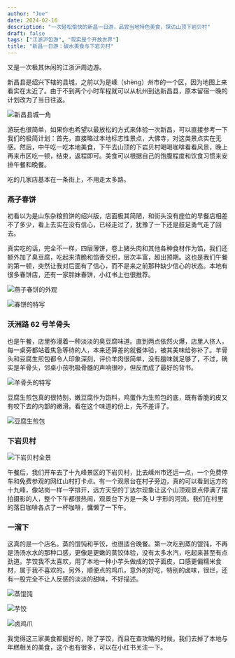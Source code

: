 ```yaml
---
author: "Joe"
date: 2024-02-16
description: "一次轻松愉快的新昌一日游，品尝当地特色美食，探访山顶下岩贝村"
draft: false
tags: ["江浙沪包游", "现实是个开放世界"]
title: "新昌一日游：碳水美食与下岩贝村"
---
```


又是一次极其休闲的江浙沪周边游。

新昌县是绍兴下辖的县城，之前以为是嵊（shèng）州市的一个区，因为地图上来看实在太近了。由于不到两个小时车程就可以从杭州到达新昌县，原本留宿一晚的计划改为了当日往返。

![新昌县城一角](/images/posts/xinchang-one-day-trip-food-and-xiayanbei-village/IMG_2062.webp)

游玩也很简单，如果你也希望以最放松的方式来体验一次新昌，可以直接参考一下我们的极简计划：首先，直接略过本地标志性景点，大佛寺，对这类景点实在无感。然后，中午吃一吃本地美食，下午去山顶的下岩贝村喝喝咖啡看看风景，晚上再来市区吃一顿，结束，返程即可。美食可以根据自己的饱腹程度和饮食习惯来安排午餐和晚餐。

吃的几家店基本在一条街上，不用走太多路。

### 燕子春饼

初看以为是山东杂粮煎饼的绍兴版，店面极其简陋，和街头没有座位的早餐店相差不了多少，看上去实在没有信心，已经走过了，犹豫了一下还是鼓足勇气走了回去。

真实吃的话，完全不一样，四层薄饼，卷上猪头肉和其他各种食材作为馅，我们还额外加了臭豆腐，吃起来清脆和馅香交织，层次丰富，超出预期。这也是我们午餐的第一顿，突然让我对后面有了信心，而不是来之前那种缺少信心的状态。本地有很多春饼店，还有一家胖妹春饼，小红书上也很推荐。

![燕子春饼的外观](/images/posts/xinchang-one-day-trip-food-and-xiayanbei-village/DSCF2741.webp)

![春饼的特写](/images/posts/xinchang-one-day-trip-food-and-xiayanbei-village/DSCF2756.webp)

### 沃洲路 62 号羊骨头

也是午餐，店里弥漫着一种淡淡的臭豆腐味道。直到两点依然火爆，店里人挤人，每一桌旁都站着焦急等待的人，本来还算差的就餐体验，被其美味给弥补了。羊骨头和豆腐生煎包都令人印象深刻，评价羊肉很简单，没有膻味就足够了，不过，确实是羊骨头，邻桌小孩吮吸骨髓的声响很吵，但反而成了最好的背书。

![羊骨头的特写](/images/posts/xinchang-one-day-trip-food-and-xiayanbei-village/DSCF2771.webp)

豆腐生煎包真的很特别，嫩豆腐作为馅料，鸡蛋作为生煎包的底，既有香脆的皮又有咬下去的内部的嫩滑。看在这个味道的份上，先不差评了。

![豆腐生煎包](/images/posts/xinchang-one-day-trip-food-and-xiayanbei-village/IMG_2055.webp)

### 下岩贝村

![下岩贝村全景](/images/posts/xinchang-one-day-trip-food-and-xiayanbei-village/dji_fly_20241116_160154_282_1731744142166_pano_2.webp)

午餐后，我们开车去了十九峰景区的下岩贝村，比去嵊州市还远一点，一个免费停车和免费参观的网红山村打卡点。有一个观景台在村子旁边，真的可以看到远方的十九峰，像站岗一样一字排开，远方天空的丁达尔现象让这个山顶观景点停满了摆拍摄影的人，整个下午都很热闹，观景台下方是一条 U 字形的河流。我们在村里的落日咖啡各点了一杯咖啡，慵懒了一下午。

### 一溜下

这真的是一个店名。蒸的馄饨和芋饺，也很适合晚餐。第一次吃到蒸的馄饨，不再是汤汤水水的那种口感，更像是更嫩的蒸饺体验，没有太多水汽，吃起来甚至有点劲道。芋饺我不太喜欢，用了本地一种小芋头做成的饺子面皮，口感更偏糯米食材，属于我不喜欢的。另外，顺便点的鸡爪，意外的好吃，特别的卤味，很烂，还有一股完全不让人反感的淡淡的甜味，不好描述。

![蒸馄饨](/images/posts/xinchang-one-day-trip-food-and-xiayanbei-village/IMG_2145.webp)

![芋饺](/images/posts/xinchang-one-day-trip-food-and-xiayanbei-village/IMG_2147.webp)

![卤鸡爪](/images/posts/xinchang-one-day-trip-food-and-xiayanbei-village/IMG_2149.webp)

我觉得这三家美食都挺好的，除了芋饺，而且在查攻略的时候，我们去掉了本地与年糕相关的美食，这个也有很多，可以在小红书关注一下。